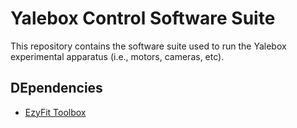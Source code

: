 # Yalebox Control Software Suite

This repository contains the software suite used to run the Yalebox
experimental apparatus (i.e., motors, cameras, etc).

## DEpendencies

+ [EzyFit Toolbox](https://www.mathworks.com/matlabcentral/fileexchange/10176-ezyfit-2-44)
